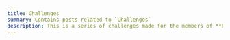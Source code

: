 ```yaml
---
title: Challenges
summary: Contains posts related to `Challenges`
description: This is a series of challenges made for the members of **PDP Free Software User Group**
---
```

